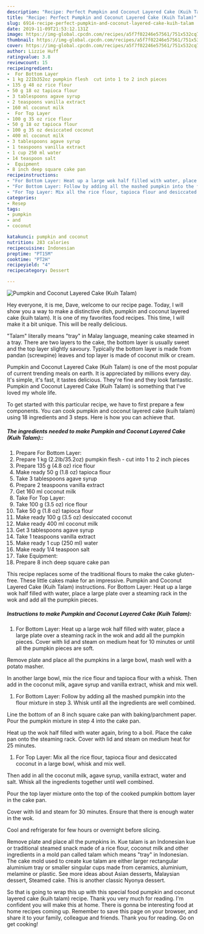 ```yaml
---
description: "Recipe: Perfect Pumpkin and Coconut Layered Cake (Kuih Talam)"
title: "Recipe: Perfect Pumpkin and Coconut Layered Cake (Kuih Talam)"
slug: 6914-recipe-perfect-pumpkin-and-coconut-layered-cake-kuih-talam
date: 2019-11-09T21:53:12.131Z
image: https://img-global.cpcdn.com/recipes/a5f7f02246e57561/751x532cq70/pumpkin-and-coconut-layered-cake-kuih-talam-recipe-main-photo.jpg
thumbnail: https://img-global.cpcdn.com/recipes/a5f7f02246e57561/751x532cq70/pumpkin-and-coconut-layered-cake-kuih-talam-recipe-main-photo.jpg
cover: https://img-global.cpcdn.com/recipes/a5f7f02246e57561/751x532cq70/pumpkin-and-coconut-layered-cake-kuih-talam-recipe-main-photo.jpg
author: Lizzie Huff
ratingvalue: 3.8
reviewcount: 15
recipeingredient:
-  For Bottom Layer
- 1 kg 22Ib352oz pumpkin flesh  cut into 1 to 2 inch pieces
- 135 g 48 oz rice flour
- 50 g 18 oz tapioca flour
- 3 tablespoons agave syrup
- 2 teaspoons vanilla extract
- 160 ml coconut milk
-  For Top Layer
- 100 g 35 oz rice flour
- 50 g 18 oz tapioca flour
- 100 g 35 oz desiccated coconut
- 400 ml coconut milk
- 3 tablespoons agave syrup
- 1 teaspoons vanilla extract
- 1 cup 250 ml water
- 14 teaspoon salt
-  Equipment
- 8 inch deep square cake pan
recipeinstructions:
- "For Bottom Layer: Heat up a large wok half filled with water, place a large plate over a steaming rack in the wok and add all the pumpkin pieces. Cover with lid and steam on medium heat for 10 minutes or until all the pumpkin pieces are soft.  Remove plate and place all the pumpkins in a large bowl, mash well with a potato masher.  In another large bowl, mix the rice flour and tapioca flour with a whisk. Then add in the coconut milk, agave syrup and vanilla extract, whisk and mix well."
- "For Bottom Layer: Follow by adding all the mashed pumpkin into the flour mixture in step 3. Whisk until all the ingredients are well combined.  Line the bottom of an 8 inch square cake pan with baking/parchment paper. Pour the pumpkin mixture in step 4 into the cake pan.  Heat up the wok half filled with water again, bring to a boil. Place the cake pan onto the steaming rack. Cover with lid and steam on medium heat for 25 minutes."
- "For Top Layer: Mix all the rice flour, tapioca flour and desiccated coconut in a large bowl, whisk and mix well.  Then add in all the coconut milk, agave syrup, vanilla extract, water and salt. Whisk all the ingredients together until well combined.  Pour the top layer mixture onto the top of the cooked pumpkin bottom layer in the cake pan.  Cover with lid and steam for 30 minutes. Ensure that there is enough water in the wok.  Cool and refrigerate for few hours or overnight before slicing."
categories:
- Resep
tags:
- pumpkin
- and
- coconut

katakunci: pumpkin and coconut
nutrition: 283 calories
recipecuisine: Indonesian
preptime: "PT15M"
cooktime: "PT2H"
recipeyield: "4"
recipecategory: Dessert

---
```



![Pumpkin and Coconut Layered Cake (Kuih Talam)](https://img-global.cpcdn.com/recipes/a5f7f02246e57561/751x532cq70/pumpkin-and-coconut-layered-cake-kuih-talam-recipe-main-photo.jpg)

Hey everyone, it is me, Dave, welcome to our recipe page. Today, I will show you a way to make a distinctive dish, pumpkin and coconut layered cake (kuih talam). It is one of my favorites food recipes. This time, I will make it a bit unique. This will be really delicious.

&#34;Talam&#34; literally means &#34;tray&#34; in Malay language, meaning cake steamed in a tray. There are two layers to the cake, the bottom layer is usually sweet and the top layer slightly savoury. Typically the bottom layer is made from pandan (screwpine) leaves and top layer is made of coconut milk or cream.

Pumpkin and Coconut Layered Cake (Kuih Talam) is one of the most popular of current trending meals on earth. It is appreciated by millions every day. It's simple, it's fast, it tastes delicious. They're fine and they look fantastic. Pumpkin and Coconut Layered Cake (Kuih Talam) is something that I've loved my whole life.


To get started with this particular recipe, we have to first prepare a few components. You can cook pumpkin and coconut layered cake (kuih talam) using 18 ingredients and 3 steps. Here is how you can achieve that.

##### The ingredients needed to make Pumpkin and Coconut Layered Cake (Kuih Talam)::

1. Prepare  For Bottom Layer:
1. Prepare 1 kg (2.2Ib/35.2oz) pumpkin flesh - cut into 1 to 2 inch pieces
1. Prepare 135 g (4.8 oz) rice flour
1. Make ready 50 g (1.8 oz) tapioca flour
1. Take 3 tablespoons agave syrup
1. Prepare 2 teaspoons vanilla extract
1. Get 160 ml coconut milk
1. Take  For Top Layer:
1. Take 100 g (3.5 oz) rice flour
1. Take 50 g (1.8 oz) tapioca flour
1. Make ready 100 g (3.5 oz) desiccated coconut
1. Make ready 400 ml coconut milk
1. Get 3 tablespoons agave syrup
1. Take 1 teaspoons vanilla extract
1. Make ready 1 cup (250 ml) water
1. Make ready 1/4 teaspoon salt
1. Take  Equipment:
1. Prepare 8 inch deep square cake pan


This recipe replaces some of the traditional flours to make the cake gluten-free. These little cakes make for an impressive. Pumpkin and Coconut Layered Cake (Kuih Talam) instructions. For Bottom Layer: Heat up a large wok half filled with water, place a large plate over a steaming rack in the wok and add all the pumpkin pieces. 

##### Instructions to make Pumpkin and Coconut Layered Cake (Kuih Talam):

1. For Bottom Layer:
Heat up a large wok half filled with water, place a large plate over a steaming rack in the wok and add all the pumpkin pieces. Cover with lid and steam on medium heat for 10 minutes or until all the pumpkin pieces are soft.

Remove plate and place all the pumpkins in a large bowl, mash well with a potato masher.

In another large bowl, mix the rice flour and tapioca flour with a whisk. Then add in the coconut milk, agave syrup and vanilla extract, whisk and mix well.
1. For Bottom Layer:
Follow by adding all the mashed pumpkin into the flour mixture in step 3. Whisk until all the ingredients are well combined.

Line the bottom of an 8 inch square cake pan with baking/parchment paper. Pour the pumpkin mixture in step 4 into the cake pan.

Heat up the wok half filled with water again, bring to a boil. Place the cake pan onto the steaming rack. Cover with lid and steam on medium heat for 25 minutes.
1. For Top Layer:
Mix all the rice flour, tapioca flour and desiccated coconut in a large bowl, whisk and mix well.

Then add in all the coconut milk, agave syrup, vanilla extract, water and salt. Whisk all the ingredients together until well combined.

Pour the top layer mixture onto the top of the cooked pumpkin bottom layer in the cake pan.

Cover with lid and steam for 30 minutes. Ensure that there is enough water in the wok.

Cool and refrigerate for few hours or overnight before slicing.


Remove plate and place all the pumpkins in. Kue talam is an Indonesian kue or traditional steamed snack made of a rice flour, coconut milk and other ingredients in a mold pan called talam which means &#34;tray&#34; in Indonesian. The cake mold used to create kue talam are either larger rectangular aluminium tray or smaller singular cups made from ceramics, aluminium, melamine or plastic. See more ideas about Asian desserts, Malaysian dessert, Steamed cake. This is another classic Nyonya dessert. 

So that is going to wrap this up with this special food pumpkin and coconut layered cake (kuih talam) recipe. Thank you very much for reading. I'm confident you will make this at home. There is gonna be interesting food at home recipes coming up. Remember to save this page on your browser, and share it to your family, colleague and friends. Thank you for reading. Go on get cooking!
